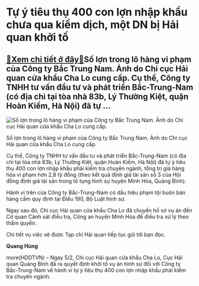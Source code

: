 Tự ý tiêu thụ 400 con lợn nhập khẩu chưa qua kiểm dịch, một DN bị Hải quan khởi tố
==================================================================================

[:gift:Xem chi tiết ở đây:gift:](https://hddtvn.com/tu-y-tieu-thu-400-con-lon-nhap-khau-chua-qua-kiem-dich-mot-dn-bi-hai-quan-khoi-to/)Số lợn trong lô hàng vi phạm của Công ty Bắc Trung Nam. Ảnh do Chi cục Hải quan cửa khẩu Cha Lo cung cấp. Cụ thể, Công ty TNHH tư vấn đầu tư và phát triển Bắc-Trung-Nam (có địa chỉ tại tòa nhà 83b, Lý Thường Kiệt, quận Hoàn Kiếm, Hà Nội) đã tự …
-----------------------------------------------------------------------------------------------------------------------------------------------------------------------------------------------------------------------------------------------------





![Số lợn trong lô hàng vi phạm của Công ty Bắc Trung Nam. Ảnh do Chi cục Hải quan cửa khẩu Cha Lo cung cấp.](https://hddtvn.com/wp-content/uploads/2021/02/3874205.jpg "Số lợn trong lô hàng vi phạm của Công ty Bắc Trung Nam. Ảnh do Chi cục Hải quan cửa khẩu Cha Lo cung cấp.")


Số lợn trong lô hàng vi phạm của Công ty Bắc Trung Nam. Ảnh do Chi cục Hải quan cửa khẩu Cha Lo cung cấp.



Cụ thể, Công ty TNHH tư vấn đầu tư và phát triển Bắc-Trung-Nam (có địa chỉ tại tòa nhà 83b, Lý Thường Kiệt, quận Hoàn Kiếm, Hà Nội) đã tự ý tiêu thụ 400 con lợn nhập khẩu phải kiểm tra chuyên ngành, tổng trị giá hàng hóa vi phạm hơn 2,8 tỷ đồng (theo kết quả định giá tài sản số 3 của Hội đồng định giá tài sản trong tố tụng hình sự huyện Minh Hóa, Quảng Bình).


Hành vi trên của Công ty Bắc-Trung-Nam có dấu hiệu phạm tội buôn bán hàng cấm quy định tại Điều 190, Bộ Luật hình sự.


Ngay sau đó, Chi cục Hải quan cửa khẩu Cha Lo đã chuyển hồ sơ vụ án đến Cơ quan Cảnh sát điều tra, Công an huyện Minh Hóa để điều tra xử lý theo thẩm quyền.


Chi tiết vụ việc sẽ được Tạp chí Hải quan tiếp tục gửi tới bạn đọc.




**Quang Hùng**



more(HDDTVN) – Ngày 5/2, Chi cục Hải quan cửa khẩu Cha Lo, Cục Hải quan Quảng Bình đã ra quyết định khởi tố vụ án hình sự đối với Công ty Bắc-Trung-Nam về hành vi tự ý tiêu thụ 400 con lợn nhập khẩu phải kiểm tra chuyên ngành.

